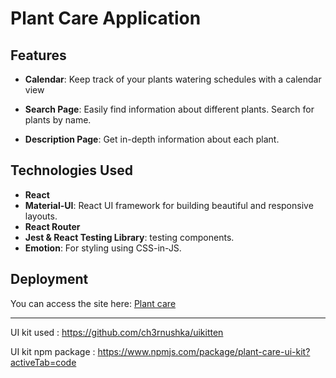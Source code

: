 # Plant Care Application

## Features

- **Calendar**: Keep track of your plants watering schedules with a calendar view

- **Search Page**: Easily find information about different plants. Search for plants by name.

- **Description Page**: Get in-depth information about each plant.

## Technologies Used

- **React**
- **Material-UI**: React UI framework for building beautiful and responsive layouts.
- **React Router**
- **Jest & React Testing Library**: testing components.
- **Emotion**: For styling using CSS-in-JS.

## Deployment

You can access the site here: [Plant care](https://dev.bro-js.ru/ecliptica)

---
UI kit used : https://github.com/ch3rnushka/uikitten 


UI kit npm package : https://www.npmjs.com/package/plant-care-ui-kit?activeTab=code
